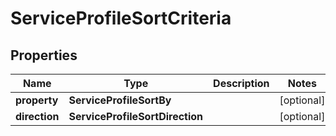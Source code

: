 

# ServiceProfileSortCriteria


## Properties

| Name | Type | Description | Notes |
|------------ | ------------- | ------------- | -------------|
|**property** | **ServiceProfileSortBy** |  |  [optional] |
|**direction** | **ServiceProfileSortDirection** |  |  [optional] |



